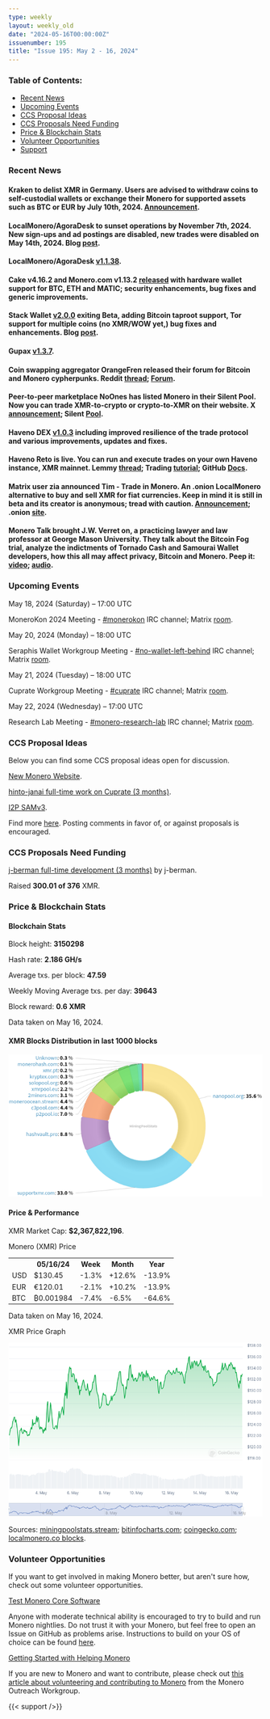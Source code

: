 ```yaml
---
type: weekly
layout: weekly_old
date: "2024-05-16T00:00:00Z"
issuenumber: 195
title: "Issue 195: May 2 - 16, 2024"
---
```


<h3>Table of Contents:</h3>
<ul class="contents">
    <li><a href="#news">Recent News</a></li>
    <li><a href="#events">Upcoming Events</a></li>
    <li><a href="#ideas">CCS Proposal Ideas</a></li>
    <li><a href="#proposals">CCS Proposals Need Funding</a></li>
    <li><a href="#stats">Price & Blockchain Stats</a></li>
    <li><a href="#volunteer">Volunteer Opportunities</a></li>
    <li><a href="#support">Support</a></li>
</ul>

<h3 id="news">Recent News</h3>

<div class="newsbyte">
    <h4>Kraken to delist XMR in Germany. Users are advised to withdraw coins to self-custodial wallets or exchange their Monero for supported assets such as BTC or EUR by July 10th, 2024. <a href="https://support.kraken.com/hc/en-us/articles/kraken-powered-by-dlt-finance-asset-support" target="_blank">Announcement</a>.</h4>
</div>

<div class="newsbyte">
    <h4>LocalMonero/AgoraDesk to sunset operations by November 7th, 2024. New sign-ups and ad postings are disabled, new trades were disabled on May 14th, 2024. Blog <a href="https://localmonero.co/blog/announcements/winding-down" target="_blank">post</a>.</h4>
</div>

<div class="newsbyte">
    <h4>LocalMonero/AgoraDesk <a href="https://github.com/AgoraDesk-LocalMonero/agoradesk-app-foss/releases/tag/v1.1.38" target="_blank">v1.1.38</a>.</h4>
</div>

<div class="newsbyte">
    <h4>Cake v4.16.2 and Monero.com v1.13.2 <a href="https://github.com/cake-tech/cake_wallet/releases/tag/v4.16.2" target="_blank">released</a> with hardware wallet support for BTC, ETH and MATIC; security enhancements, bug fixes and generic improvements.</h4>
</div>

<div class="newsbyte">
    <h4>Stack Wallet <a href="https://github.com/cypherstack/stack_wallet/releases/tag/build_222" target="_blank">v2.0.0</a> exiting Beta, adding Bitcoin taproot support, Tor support for multiple coins (no XMR/WOW yet,) bug fixes and enhancements. Blog <a href="https://stackwallet.com/2024/05/14/coming-out-of-beta.html" target="_blank">post</a>.</h4>
</div>

<div class="newsbyte">
    <h4>Gupax <a href="https://github.com/hinto-janai/gupax/releases/tag/v1.3.7" target="_blank">v1.3.7</a>.</h4>
</div>

<div class="newsbyte">
    <h4>Coin swapping aggregator OrangeFren released their forum for Bitcoin and Monero cypherpunks. Reddit <a href="https://i.opnxng.com/r/Monero/comments/1coosq5/orangefren_forum_monerokon_ticket_giveaway_exch/" target="_blank">thread</a>; <a href="https://forum.orangefren.com/" target="_blank">Forum</a>.</h4>
</div>

<div class="newsbyte">
    <h4>Peer-to-peer marketplace NoOnes has listed Monero in their Silent Pool. Now you can trade XMR-to-crypto or crypto-to-XMR on their website. X <a href="https://nitter.poast.org/NoonesTech/status/1790370991887073437" target="_blank">announcement</a>; Silent <a href="https://noones.com/silent-pool" target="_blank">Pool</a>.</h4>
</div>

<div class="newsbyte">
    <h4>Haveno DEX <a href="https://github.com/haveno-dex/haveno/releases/tag/1.0.3" target="_blank">v1.0.3</a> including improved resilience of the trade protocol and various improvements, updates and fixes.</h4>
</div>

<div class="newsbyte">
    <h4>Haveno Reto is live. You can run and execute trades on your own Haveno instance, XMR mainnet. Lemmy <a href="https://monero.town/post/3159232" target="_blank">thread</a>; Trading <a href="https://blog.nihilism.network/servers/haveno-client-f2f/index.html" target="_blank">tutorial</a>; GitHub <a href="https://github.com/haveno-dex/haveno/blob/master/docs/create-mainnet.md" target="_blank">Docs</a>.</h4>
</div>

<div class="newsbyte">
    <h4>Matrix user zia announced Tim - Trade in Monero. An .onion LocalMonero alternative to buy and sell XMR for fiat currencies. Keep in mind it is still in beta and its creator is anonymous; tread with caution. <a href="https://libera.monerologs.net/monero/20240516#c378057" target="_blank">Announcement</a>; .onion <a href="http://timappziaaomrpyiivzijuat4obusumxoipcrw5rinugcfq4bffuenad.onion/" target="_blank">site</a>.</h4>
</div>

<div class="newsbyte">
    <h4>Monero Talk brought J.W. Verret on, a practicing lawyer and law professor at George Mason University. They talk about the Bitcoin Fog trial, analyze the indictments of Tornado Cash and Samourai Wallet developers, how this all may affect privacy, Bitcoin and Monero. Peep it: <a href="https://iteroni.com/watch?v=ZLJMyQ9dcOI" target="_blank">video</a>; <a href="https://www.monerotalk.live/privacy-is-pro-national-security-j-w-verret-310" target="_blank">audio</a>.</h4>
</div>

<h3 id="events">Upcoming Events</h3>

<div class="event">
    <p class="date" markdown="1">May 18, 2024 (Saturday) – 17:00 UTC</p>
    <p markdown="1">MoneroKon 2024 Meeting - <a href="irc://irc.libera.chat/#monerokon" target="_blank">#monerokon</a> IRC channel; Matrix <a href="https://matrix.to/#/#monerokon:matrix.org" target="_blank">room</a>.</p>
</div>

<div class="event">
    <p class="date" markdown="1">May 20, 2024 (Monday) – 18:00 UTC</p>
    <p markdown="1">Seraphis Wallet Workgroup Meeting - <a href="irc://irc.libera.chat/#no-wallet-left-behind" target="_blank">#no-wallet-left-behind</a> IRC channel; Matrix <a href="https://matrix.to/#/#no-wallet-left-behind:monero.social" target="_blank">room</a>.</p>
</div>

<div class="event">
    <p class="date" markdown="1">May 21, 2024 (Tuesday) – 18:00 UTC</p>
    <p markdown="1">Cuprate Workgroup Meeting - <a href="irc://irc.libera.chat/#cuprate" target="_blank">#cuprate</a> IRC channel; Matrix <a href="https://matrix.to/#/#cuprate:monero.social" target="_blank">room</a>.</p>
</div>

<div class="event">
    <p class="date" markdown="1">May 22, 2024 (Wednesday) – 17:00 UTC</p>
    <p markdown="1">Research Lab Meeting - <a href="irc://irc.libera.chat/#monero-research-lab" target="_blank">#monero-research-lab</a> IRC channel; Matrix <a href="https://matrix.to/#/#monero-research-lab:monero.social" target="_blank">room</a>.</p>
</div>

<h3 id="ideas">CCS Proposal Ideas</h3>

<p>Below you can find some CCS proposal ideas open for discussion.</p>

<div class="proposal">
<p><a href="https://repo.getmonero.org/monero-project/ccs-proposals/-/merge_requests/450" target="_blank">New Monero Website</a>.</p>
</div>

<div class="proposal">
<p><a href="https://repo.getmonero.org/monero-project/ccs-proposals/-/merge_requests/456" target="_blank">hinto-janai full-time work on Cuprate (3 months)</a>.</p>
</div>

<div class="proposal">
<p><a href="https://repo.getmonero.org/monero-project/ccs-proposals/-/merge_requests/454" target="_blank">I2P SAMv3</a>.</p>
</div>

<div class="proposal">
<p>Find more <a href="https://ccs.getmonero.org/ideas/" target="_blank">here</a>. Posting comments in favor of, or against proposals is encouraged.</p>
</div>

<h3 id="proposals">CCS Proposals Need Funding</h3>

<div class="proposal">
    <p><a href="https://ccs.getmonero.org/proposals/j-berman-3months-full-time-7.html" target="_blank">j-berman full-time development (3 months)</a> by j-berman.</p>
    <p>Raised <b>300.01 of 376</b> XMR.</p>
</div>

<h3 id="stats">Price & Blockchain Stats</h3>

<h4 class="stat">Blockchain Stats</h4>

<div class="bcstats">
    <p>Block height: <b>3150298</b></p>
    <p>Hash rate: <b>2.186 GH/s</b></p>
    <p>Average txs. per block: <b>47.59</b></p>
    <p>Weekly Moving Average txs. per day: <b>39643</b></p>
    <p>Block reward: <b>0.6 XMR</b></p>
</div>
<p class="note">Data taken on May 16, 2024.</p>

<h4 class="stat">XMR Blocks Distribution in last 1000 blocks</h4>
<p><img src="/img/hashrate-pool-distribution-05161.png" alt="Hashrate Pool Distribution Pie Chart"/></p>

<h4 class="stat" id="price-stat">Price & Performance</h4>

<div class="price-intro">XMR Market Cap: <b>$2,367,822,196</b>.</div>

<p class="table-title">Monero (XMR) Price</p>
<table class="price-table">
  <tr class="row1">
    <th></th>
    <th>05/16/24</th>
    <th>Week</th>
    <th>Month</th>
    <th>Year</th>
  </tr>
  <tr>
    <td data-th="XMR to">USD</td>
    <td data-th="05/16/24">$130.45</td>
    <td data-th="Week" class="red">-1.3%</td>
    <td data-th="Month" class="green">+12.6%</td>
    <td data-th="Year" class="red">-13.9%</td>
  </tr>
  <tr class="row3">
    <td data-th="XMR to">EUR</td>
    <td data-th="05/16/24">€120.01</td>
    <td data-th="Week" class="red">-2.1%</td>
    <td data-th="Month" class="green">+10.2%</td>
    <td data-th="Year" class="red">-13.9%</td>
  </tr>
  <tr>
    <td data-th="XMR to">BTC</td>
    <td data-th="05/16/24">₿0.001984</td>
    <td data-th="Week" class="red">-7.4%</td>
    <td data-th="Month" class="red">-6.5%</td>
    <td data-th="Year" class="red">-64.6%</td>
  </tr>
</table>
<p class="note">Data taken on May 16, 2024.</p>

<p class="table-title">XMR Price Graph</p>

![XMR Price Graph 05/02/24-05/16/24](/img/weekly-chart-05161.png.png "XMR Price Graph 05/02/24-05/16/24")

Sources: <a href="https://miningpoolstats.stream/monero" target="_blank">miningpoolstats.stream</a>; <a href="https://bitinfocharts.com/monero/" target="_blank">bitinfocharts.com</a>; <a href="https://www.coingecko.com/en/coins/monero" target="_blank">coingecko.com</a>; <a href="https://localmonero.co/blocks" target="_blank">localmonero.co blocks</a>.

<h3 id="volunteer">Volunteer Opportunities</h3>

<p>If you want to get involved in making Monero better, but aren't sure how, check out some volunteer opportunities.</p>

<div class="newsbyte">
    <p class="date"><a href="https://github.com/monero-project/monero" target="_blank">Test Monero Core Software</a></p>
    <p>Anyone with moderate technical ability is encouraged to try to build and run Monero nightlies. Do not trust it with your Monero, but feel free to open an Issue on GitHub as problems arise. Instructions to build on your OS of choice can be found <a href="https://github.com/monero-project/monero#compiling-monero-from-source" target="_blank">here</a>. </p>
</div>

<div class="newsbyte">
    <p class="date"><a href="https://github.com/monero-project/monero" target="_blank">Getting Started with Helping Monero</a></p>
    <p>If you are new to Monero and want to contribute, please check out <a href="https://web.archive.org/web/20200805013127/https://www.monerooutreach.org/stories/getting-started-helping-monero.html" target="_blank">this article about volunteering and contributing to Monero</a> from the Monero Outreach Workgroup. </p>
</div>

{{< support />}}

